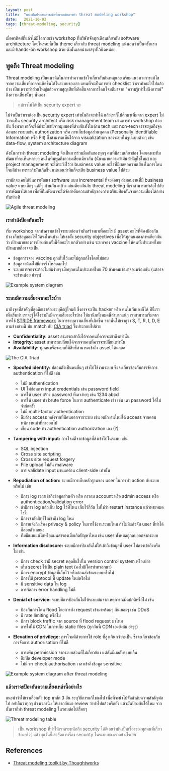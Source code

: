 ```yaml
---
layout: post
title:  "แบ่งปันประสบการณ์ครั้งแรกกับการทำ threat modeling workshop"
date:   2021-10-03
tags: [threat-modeling, security]
---
```


เมื่ออาทิตย์ที่แล้วได้มีโอกาสเข้า workshop ที่บริษัทจัดทุกเดือนเกี่ยวกับ software architecture โดยในรอบนี้เป็น theme เกี่ยวกับ threat modeling แน่นอนว่าเป็นครั้งแรก และมี hands-on workshop ด้วย ดังนั้นเลยนำมาสรุปไว้นิดหน่อย

## พูดถึง Threat modeling
Threat modeling เป็นแนวคิดในการทำความเข้าใจเกี่ยวกับต้นเหตุและเตรียมแนวทางการแก้ไขจากความเสี่ยงที่อาจจะเกิดขึ้นได้ในระบบของเรา แทนที่จะเป็นการทำ checklist ว่าเราทำอะไรไปแล้วบ้าง เป็นเพราะว่าส่วนใหญ่แล้วความสูญเสียที่เกิดขึ้นจากการโดนโจมตีมาจาก "ความรู้เท่าไม่ถึงการณ์" ถึงความเสี่ยงนั้นๆ นั่นเอง  

> แต่เราไม่ได้เป็น security expert นะ

ไม่จำเป็นว่าเราต้องเป็น security expert เท่านั้นถึงจะทำได้ แล้วเราก็ไปศึกษาเพิ่มจาก expert ไม่ว่าจะเป็น security architect หรือ risk management team ผ่านการทำ workshop ด้วยกัน ซึ่งพวกเขาก็จะได้ประโยชน์จากมุมมองที่ต่างกันทั้งในด้าน tech และ non-tech เราจะพูดถึงจุดอ่อนของระบบเช่น authorization หรือ การเก็บข้อมูลส่วนบุคคล (Personally Identifiable Information หรือ PII) ซึ่งสามารถเห็นได้จาก visualization ของระบบในรูปแบบต่างๆ เช่น data-flow, system architecture diagram  

ดังนั้นการทำ threat modeling จึงเป็นการร่วมมือกันของทุกๆ คนที่มีส่วนเกี่ยวข้อง โดยเฉพาะทีมพัฒนาที่จะเห็นหลายๆ คนในทีมพูดถึงความเสี่ยงเดียวกัน (นั่นหมายความว่ามันสำคัญใช่ไหม) และ project management จะได้ระวังไว้ว่า business value อะไรที่มีผลต่อความเสี่ยงในการโดนโจมตีบ้าง เพราะถ้ามันเกิดขึ้น แน่นอนว่าทีมก็จะเสีย business value ไปด้วย  

เรามักจะเคยได้ยินการพัฒนา software แบบ incremental ที่จะค่อยๆ ส่งมอบงานที่มี business value แบบเล็กๆ แต่ถี่ๆ ผ่านกันมาบ้าง เช่นเดียวกันกับ threat modeling ที่เราสามารถทำล้อไปกับการพัฒนาได้เลย เพื่อที่ทีมพัฒนาจะได้จัดลำดับความสำคัญของการเตรียมป้องกันจากความเสี่ยงได้อย่างทันท่วงที

![Agile threat modeling](/assets/2021-10-03-agile-threat-modeling.png)

### เรากำลังป้องกันอะไร
เริ่ม workshop จากทำความเข้าใจระบบก่อนว่ามันสร้างมาเพื่ออะไร มี asset อะไรที่ต้องป้องกันบ้าง เก็บข้อมูลอะไรไว้ตรงไหนบ้าง ให้เราตั้ง security objectives เพื่อให้ทุกคนมองภาพเดียวกันว่า เป้าหมายของการป้องกันครั้งนี้คืออะไร ยกตัวอย่างเช่น ระบบจอง vaccine ให้คนทั้งประเทศไทย เป้าหมายก็อาจจะเป็น

- ข้อมูลการจอง vaccine ถูกเก็บไว้และไม่ถูกแก้ไขโดยไม่ชอบ
- ข้อมูลจะต้องไม่มีการรั่วไหลออกไป
- ระบบการจองจะต้องไม่ล่มง่ายๆ เมื่อทุกคนในประเทศไทย 70 ล้านคนเข้ามาจองพร้อมกัน (แต่อาจจะช้าหน่อย ฮ่าๆๆ)

![Example system diagram](/assets/2021-10-03-example-system-diagram.png)

### ระบบมีความเสี่ยงจากอะไรบ้าง
มาถึงจุดที่สำคัญที่สุดคือเราต้องระบุคือผู้โจมตี ซึ่งอาจจะเป็น hacker หรือ คนในกันเองก็ได้ ทีนี้เราเพิ่งเริ่มทำ เราจะรู้ได้ไงว่ามันมีความเสี่ยงอะไรบ้าง ให้มานึกทั้งหมดนี่ลำบากแน่ๆ เราสามารถเริ่มจากการใช้ [STRIDE framework](https://en.wikipedia.org/wiki/STRIDE_(security)) ในการระบุความเสี่ยงที่เกิดขึ้น จากนั้นให้เราดูว่า S, T, R, I, D, E ตามข้างล่างนี้ มัน match กับ [CIA triad](https://www.f5.com/labs/articles/education/what-is-the-cia-triad) ซึ่งประกอบไปด้วย

- **Confidentiality:** asset สามารถเข้าถึงได้จากคนที่ควรจะเข้าถึงเท่านั้น
- **Integrity:** asset สามารถเปลี่ยนได้จากจากคนที่ควรจะเปลี่ยนเท่านั้น
- **Availability:** ทุกคนหรือระบบที่มีสิทธิ์สามารถเข้าถึง asset ได้ตลอด

![The CIA Triad](/assets/2021-10-03-the-cia-triad.png)

- **Spoofed identity:** ปลอมตัวเป็นคนอื่นๆ เข้าไปใช้งานระบบ ซึ่งจะเกี่ยวข้องกับการจัดการ authentication ที่ไม่ดี เช่น
  - ไม่มี authentication
  - UI ไม่ซ่อนการ input credentials เช่น password field
  - การให้ user สร้าง password ที่เดาง่ายๆ เช่น 1234 abcd
  - การให้ user ทำ brute force ในการ authenticate เข้า เช่น เดา password ได้ไม่จำกัดครั้ง
  - ไม่มี multi-factor authentication
  - ลืมล้าง access หลังจากที่มีคนออกจากระบบ เช่น พนักงานใหม่ได้ access จากคอมพนักงานเก่าที่ลาออกไป
  - เขียน code ทำ authentication authorization เอง (?)

- **Tampering with input:** การโจมตีจากข้อมูลที่ส่งเข้าไปในระบบ เช่น
  - SQL injection
  - Cross site scripting
  - Cross site request forgery
  - File upload ไม่กัน malware
  - การ validate input ผ่านแค่ด้าน client-side เท่านั้น

- **Repudiation of action:** ระบบมีการเก็บหลักฐานของ user ในการทำ action กับระบบหรือไม่ เช่น
  - มีการ log เวลาเข้าถึงข้อมูลส่วนตัว หรือ การลบ account หรือ admin access หรือ authentication/validation error
  - ถ้ามีการ log แล้วเก็บ log ไว้ที่ไหน เก็บไว้กี่วัน ไม่ใช่ว่า restart instance แล้วหายหมดไรงี้
  - มีการจำกัดสิทธิ์ให้เข้าถึง log ไหม
  - มีการแจ้งถึงเรื่อง privacy & policy ในการใช้งานระบบไหม ถ้าไม่มีแล้วจับ user ที่ทำได้ ก็ลอยตัวเลยนะ
  - ทีมมีแผนแก้ไขหรือแผนสำรองเมื่อเกิดปัญหาไหม เช่น user ทั้งหมดถูกลบออกจากระบบ
  
- **Information disclosure:** ระบบมีการป้องกันไม่ให้เข้าถึงข้อมูลที่ user ไม่ควรเข้าถึงหรือไม่ เช่น
  - มีการ check ว่ามี secret หลุดขึ้นไปใน version control system หรือเปล่า
  - เก็บ secret ไว้เป็น plain text (คงไม่มีใครทำหรอกนะ)
  - มีการ encrypt ข้อมูลที่เก็บไว้ หรือก่อนส่งข้ามระบบหรือไม่
  - มีการใช้ protocol ที่ update ใหม่หรือไม่
  - มี sensitive data ใน log
  - การจัดการ error handling ไม่ดี

- **Denial of service:** ระบบมีการป้องกันไม่ให้ระบบล่มจากเหตุการณ์ผิดปกติหรือไม่ เช่น
  - ป้องกันการโดน flood โดยการส่ง request เข้ามาพร้อมๆ กันเยอะๆ เช่น DDoS
  - มี rate limiting หรือไม่
  - มีการ block traffic จาก source ที่ flood request มาไหม
  - การไม่ใช้ CDN ในการเก็บ static files (ทุกวันนี้ CDN เองยังล่ม ฮ่าๆๆ)

- **Elevation of privilege:** การโจมตีด้วยการใช้ role ที่สูงเกินกว่าจะเป็น ซึ่งจะเกี่ยวข้องกับการจัดการ authorisation ที่ไม่ดี
  - การเพิ่ม permission จากระบบส่วนที่ไม่เกี่ยวข้อง แต่ดันมีผลกับระบบอื่น
  - ลืมปิด developer mode
  - ไม่มีการ check authorisation เวลาเข้าถึงข้อมูล sensitive

![Example system diagram after threat modeling](/assets/2021-10-03-threat-modeling-with-diagram.png)

### แล้วเราจะป้องกันความเสี่ยงเหล่านี้อย่างไร
แนะนำว่าให้เราเลือกตัว top มาสัก 3 อัน ระบุวิธีการแก้ไขลงไป เพื่อที่จะนำไปจัดลำดับความสำคัญต่อไป อย่าลืมว่าทุกๆ ช่วงเวลานึง ให้เรากลับมา review ว่าทำไปแล้วหรือยัง แล้วมันป้องกันได้ไหม จากนั้นเราก็ทำ threat modeling ในรอบต่อไปเรื่อยๆ

![Threat modeling table](/assets/2021-10-03-threat-modeling-table.png)

> เป็น workshop ที่ทำให้เราตระหนักถึง security ได้ดีเลยว่ามันเป็นเรื่องของทุกคนที่เกี่ยวข้องจริงๆ แล้วทุกวันนี้เราจัดการเรื่อง security ในระบบของเราอย่างไรเอ่ย

## References
- [Threat modeling toolkit by Thoughtworks](https://thoughtworksinc.github.io/sensible-security-conversations/materials/Sensible_Agile_Threat_Modelling_Cards.pdf)